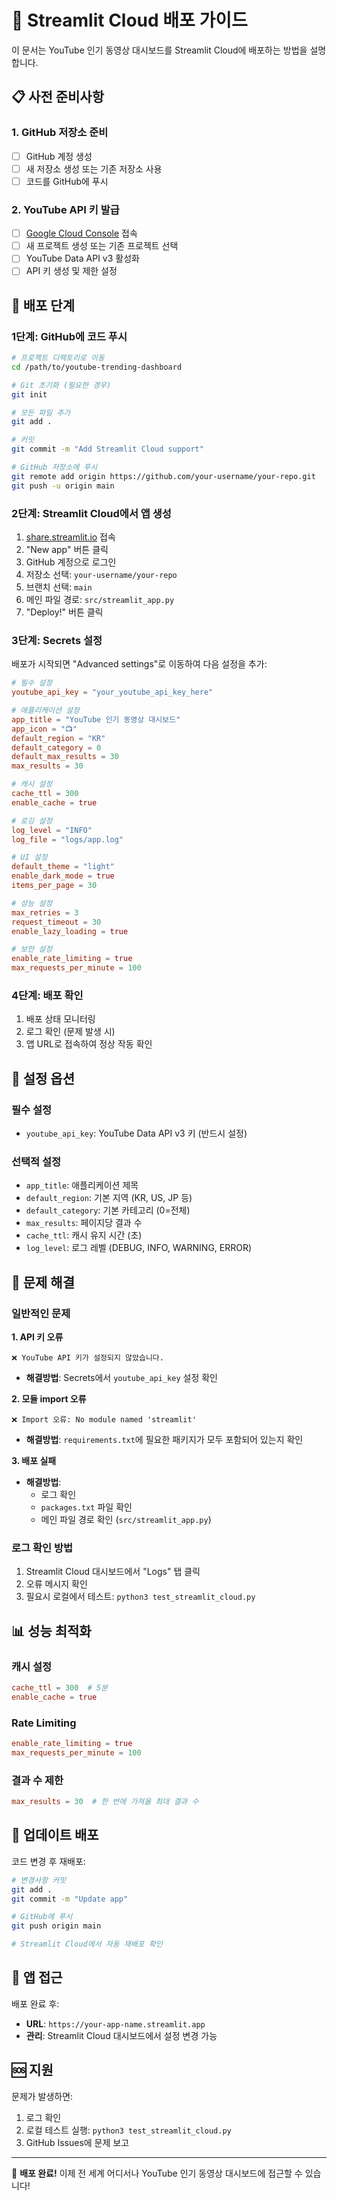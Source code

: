 # 🚀 Streamlit Cloud 배포 가이드

이 문서는 YouTube 인기 동영상 대시보드를 Streamlit Cloud에 배포하는 방법을 설명합니다.

## 📋 사전 준비사항

### 1. GitHub 저장소 준비
- [ ] GitHub 계정 생성
- [ ] 새 저장소 생성 또는 기존 저장소 사용
- [ ] 코드를 GitHub에 푸시

### 2. YouTube API 키 발급
- [ ] [Google Cloud Console](https://console.cloud.google.com/) 접속
- [ ] 새 프로젝트 생성 또는 기존 프로젝트 선택
- [ ] YouTube Data API v3 활성화
- [ ] API 키 생성 및 제한 설정

## 🚀 배포 단계

### 1단계: GitHub에 코드 푸시

```bash
# 프로젝트 디렉토리로 이동
cd /path/to/youtube-trending-dashboard

# Git 초기화 (필요한 경우)
git init

# 모든 파일 추가
git add .

# 커밋
git commit -m "Add Streamlit Cloud support"

# GitHub 저장소에 푸시
git remote add origin https://github.com/your-username/your-repo.git
git push -u origin main
```

### 2단계: Streamlit Cloud에서 앱 생성

1. [share.streamlit.io](https://share.streamlit.io) 접속
2. "New app" 버튼 클릭
3. GitHub 계정으로 로그인
4. 저장소 선택: `your-username/your-repo`
5. 브랜치 선택: `main`
6. 메인 파일 경로: `src/streamlit_app.py`
7. "Deploy!" 버튼 클릭

### 3단계: Secrets 설정

배포가 시작되면 "Advanced settings"로 이동하여 다음 설정을 추가:

```toml
# 필수 설정
youtube_api_key = "your_youtube_api_key_here"

# 애플리케이션 설정
app_title = "YouTube 인기 동영상 대시보드"
app_icon = "📺"
default_region = "KR"
default_category = 0
default_max_results = 30
max_results = 30

# 캐시 설정
cache_ttl = 300
enable_cache = true

# 로깅 설정
log_level = "INFO"
log_file = "logs/app.log"

# UI 설정
default_theme = "light"
enable_dark_mode = true
items_per_page = 30

# 성능 설정
max_retries = 3
request_timeout = 30
enable_lazy_loading = true

# 보안 설정
enable_rate_limiting = true
max_requests_per_minute = 100
```

### 4단계: 배포 확인

1. 배포 상태 모니터링
2. 로그 확인 (문제 발생 시)
3. 앱 URL로 접속하여 정상 작동 확인

## 🔧 설정 옵션

### 필수 설정
- `youtube_api_key`: YouTube Data API v3 키 (반드시 설정)

### 선택적 설정
- `app_title`: 애플리케이션 제목
- `default_region`: 기본 지역 (KR, US, JP 등)
- `default_category`: 기본 카테고리 (0=전체)
- `max_results`: 페이지당 결과 수
- `cache_ttl`: 캐시 유지 시간 (초)
- `log_level`: 로그 레벨 (DEBUG, INFO, WARNING, ERROR)

## 🐛 문제 해결

### 일반적인 문제

**1. API 키 오류**
```
❌ YouTube API 키가 설정되지 않았습니다.
```
- **해결방법**: Secrets에서 `youtube_api_key` 설정 확인

**2. 모듈 import 오류**
```
❌ Import 오류: No module named 'streamlit'
```
- **해결방법**: `requirements.txt`에 필요한 패키지가 모두 포함되어 있는지 확인

**3. 배포 실패**
- **해결방법**: 
  - 로그 확인
  - `packages.txt` 파일 확인
  - 메인 파일 경로 확인 (`src/streamlit_app.py`)

### 로그 확인 방법

1. Streamlit Cloud 대시보드에서 "Logs" 탭 클릭
2. 오류 메시지 확인
3. 필요시 로컬에서 테스트: `python3 test_streamlit_cloud.py`

## 📊 성능 최적화

### 캐시 설정
```toml
cache_ttl = 300  # 5분
enable_cache = true
```

### Rate Limiting
```toml
enable_rate_limiting = true
max_requests_per_minute = 100
```

### 결과 수 제한
```toml
max_results = 30  # 한 번에 가져올 최대 결과 수
```

## 🔄 업데이트 배포

코드 변경 후 재배포:

```bash
# 변경사항 커밋
git add .
git commit -m "Update app"

# GitHub에 푸시
git push origin main

# Streamlit Cloud에서 자동 재배포 확인
```

## 📱 앱 접근

배포 완료 후:
- **URL**: `https://your-app-name.streamlit.app`
- **관리**: Streamlit Cloud 대시보드에서 설정 변경 가능

## 🆘 지원

문제가 발생하면:
1. 로그 확인
2. 로컬 테스트 실행: `python3 test_streamlit_cloud.py`
3. GitHub Issues에 문제 보고

---

🎉 **배포 완료!** 이제 전 세계 어디서나 YouTube 인기 동영상 대시보드에 접근할 수 있습니다!
